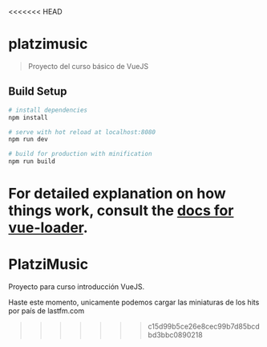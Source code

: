 <<<<<<< HEAD
# platzimusic

> Proyecto del curso básico de VueJS

## Build Setup

``` bash
# install dependencies
npm install

# serve with hot reload at localhost:8080
npm run dev

# build for production with minification
npm run build
```

For detailed explanation on how things work, consult the [docs for vue-loader](http://vuejs.github.io/vue-loader).
=======
# PlatziMusic
Proyecto para curso introducción VueJS.

Haste este momento, unicamente podemos cargar las miniaturas de los hits por país de lastfm.com
>>>>>>> c15d99b5ce26e8cec99b7d85bcdbd3bbc0890218
